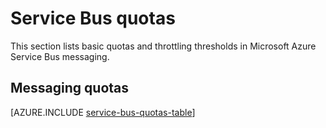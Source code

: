 <properties 
   pageTitle="Microsoft Azure Service Bus quotas and limits | Microsoft Azure"
   description="Limits and quotas for Azure Service Bus"
   services="service-bus"
   documentationCenter="na"
   authors="sethmanheim"
   manager="timlt"
   editor="" />
<tags 
   ms.service="service-bus"
   ms.devlang="na"
   ms.topic="article"
   ms.tgt_pltfrm="na"
   ms.workload="na"
   ms.date="10/14/2015"
   ms.author="sethm" />

# Service Bus quotas

This section lists basic quotas and throttling thresholds in Microsoft Azure Service Bus messaging.

## Messaging quotas

[AZURE.INCLUDE [service-bus-quotas-table](../../includes/service-bus-quotas-table.md)] 
